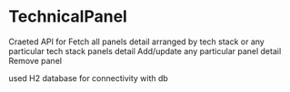 # TechnicalPanel


Craeted API for 
Fetch all panels detail arranged by tech stack or any particular tech stack panels detail
Add/update any particular panel detail
Remove panel

used H2 database for connectivity with db
